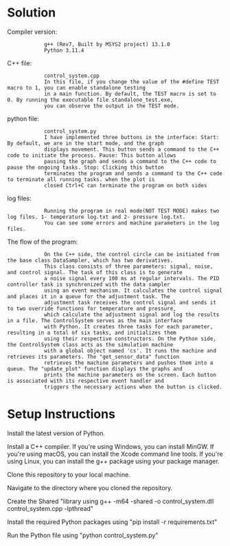# Solution

Compiler version:
                
                g++ (Rev7, Built by MSYS2 project) 13.1.0
                Python 3.11.4

C++ file:
                
                control_system.cpp
                In this file, if you change the value of the #define TEST macro to 1, you can enable standalone testing
                in a main function. By default, the TEST macro is set to 0. By running the executable file standalone_test.exe, 
                you can observe the output in the TEST mode. 

python file:
                
                control_system.py
                I have implemented three buttons in the interface: Start: By default, we are in the start mode, and the graph 
                displays movement. This button sends a command to the C++ code to initiate the process. Pause: This button allows 
                pausing the graph and sends a command to the C++ code to pause the ongoing tasks. Stop: Clicking this button 
                terminates the program and sends a command to the C++ code to terminate all running tasks. when the plot is 
                closed Ctrl+C can terminate the program on both sides

log files:                
                
                Running the program in real mode(NOT TEST MODE) makes two log files. 1- temperature log.txt and 2- pressure log.txt. 
                You can see some errors and machine parameters in the log files.

The flow of the program:
                
                On the C++ side, the control circle can be initiated from the base class DataSampler, which has two derivatives. 
                This class consists of three parameters: signal, noise, and control signal. The task of this class is to generate 
                a noise signal every 100 ms at regular intervals. The PID controller task is synchronized with the data sampler 
                using an event mechanism. It calculates the control signal and places it in a queue for the adjustment task. The 
                adjustment task receives the control signal and sends it to two override functions for temperature and pressure, 
                which calculate the adjustment signal and log the results in a file. The ControlSystem serves as the main interface 
                with Python. It creates three tasks for each parameter, resulting in a total of six tasks, and initializes them 
                using their respective constructors. On the Python side, the ControlSystem class acts as the simulation machine 
                with a global object named 'cs'. It runs the machine and retrieves its parameters. The "get_sensor_data" function 
                retrieves the machine parameters and pushes them into a queue. The "update_plot" function displays the graphs and 
                prints the machine parameters on the screen. Each button is associated with its respective event handler and 
                triggers the necessary actions when the button is clicked.

# Setup Instructions

Install the latest version of Python.

Install a C++ compiler. If you're using Windows, you can install MinGW. If you're using macOS, you can install the Xcode command 
line tools. If you're using Linux, you can install the g++ package using your package manager.

Clone this repository to your local machine.

Navigate to the directory where you cloned the repository.

Create the Shared "library using g++ -m64 -shared -o control_system.dll control_system.cpp -lpthread"

Install the required Python packages using "pip install -r requirements.txt"

Run the Python file using "python control_system.py"

